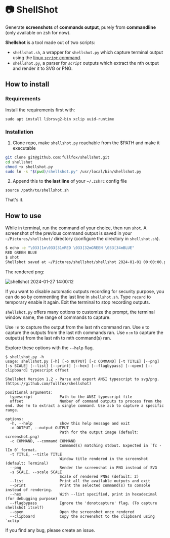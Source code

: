 # 📷 ShellShot

Generate **screenshots** of **commands output**, purely from **commandline** (only available on zsh for now).

**Shellshot** is a tool made out of two scripts:
- `shellshot.sh`, a wrapper for `shellshot.py` which capture terminal output using the [linux *`script`* command](https://man7.org/linux/man-pages/man1/script.1.html).
- `shellshot.py`, a parser for *`script`* outputs which extract the nth output and render it to SVG or PNG.

## How to install
### Requirements

Install the requirements first with:
```
sudo apt install librsvg2-bin xclip uuid-runtime
```

### Installation
1. Clone repo, make `shellshot.py` reachable from the $PATH and make it executable
```bash
git clone git@github.com:fullfox/shellshot.git
cd shellshot
chmod +x shellshot.py
sudo ln -s "$(pwd)/shellshot.py" /usr/local/bin/shellshot.py
```

2. Append this to **the last line** of your `~/.zshrc` config file
```
source /path/to/shellshot.sh
```

That's it.

## How to use
While in terminal, run the command of your choice, then run `shot`. A screenshot of the previous command output is saved in your `~/Pictures/shellshot/` directory (configure the directory in `shellshot.sh`).

```bash
$ echo -e "\033[1m\033[31mRED \033[32mGREEN \033[34mBLUE"
RED GREEN BLUE
$ shot
Shellshot saved at ~/Pictures/shellshot/shellshot 2024-01-01 00:00:00.png
```

The rendered png:

![shellshot 2024-01-27 14:00:12](https://github.com/fullfox/shellshot/assets/31577231/982d125e-9e01-4755-a7ed-4835322aec78)

If you want to disable automatic outputs recording for security purpose, you can do so by commenting the last line in `shellshot.sh`. Type `record` to temporary enable it again.
Exit the terminal to stop recording outputs.

`shellshot.py` offers many options to customize the prompt, the terminal window name, the range of commands to capture.

Use `!n` to capture the output from the last nth command ran.
Use `n` to capture the outputs from the last nth commands ran.
Use `n:m` to capture the output(s) from the last nth to mth command(s) ran.

Explore these options with the `--help` flag.

```
$ shellshot.py -h
usage: shellshot.py [-h] [-o OUTPUT] [-c COMMAND] [-t TITLE] [--png] [-s SCALE] [--list] [--print] [--hex] [--flagbypass] [--open] [--clipboard] typescript offset

Shellshot Version 1.2 - Parse and export ANSI typescript to svg/png. (https://github.com/fullfox/shellshot)

positional arguments:
  typescript            Path to the ANSI typescript file
  offset                Number of command outputs to process from the end. Use !n to extract a single command. Use a:b to capture a specific range.

options:
  -h, --help            show this help message and exit
  -o OUTPUT, --output OUTPUT
                        Path for the output image (default: screenshot.png)
  -c COMMAND, --command COMMAND
                        Command(s) matching stdout. Expected in `fc -lIn 0` format.
  -t TITLE, --title TITLE
                        Window title rendered in the screenshot (default: Terminal)
  --png                 Render the screenshot in PNG instead of SVG
  -s SCALE, --scale SCALE
                        Scale of rendered PNGs (default: 2)
  --list                Print all the available outputs and exit
  --print               Print the selected command(s) to console instead of rendering.
  --hex                 With --list specified, print in hexadecimal (for debugging purpose)
  --flagbypass          Ignore the 'donotcapture' flag. (To capture shellshot itself)
  --open                Open the screenshot once rendered
  --clipboard           Copy the screenshot to the clipboard using `xclip`
```

If you find any bug, please create an issue.

